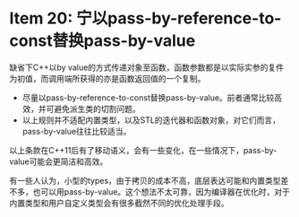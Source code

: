 # Item 20: 宁以pass-by-reference-to-const替换pass-by-value

缺省下C++以by value的方式传递对象至函数，函数参数都是以实际实参的复件为初值，而调用端所获得的亦是函数返回值的一个复制。

* 尽量以pass-by-reference-to-const替换pass-by-value。前者通常比较高效，并可避免派生类的切割问题。
* 以上规则并不适配内置类型，以及STL的迭代器和函数对象，对它们而言，pass-by-value往往比较适当。

以上条款在C++11后有了移动语义，会有一些变化，在一些情况下，pass-by-value可能会更简洁和高效。

有一些人认为，小型的types，由于拷贝的成本不高，底层表达可能和内置类型差不多，也可以用pass-by-value。这个想法不太可靠，因为编译器在优化时，对于内置类型和用户自定义类型会有很多截然不同的优化处理手段。